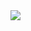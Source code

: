 <img src="https://capsule-render.vercel.app/api?type=waving&color=gradient&height=200&section=header&text=Hey%20Everyone&fontSize=60&animation=blinking" />
